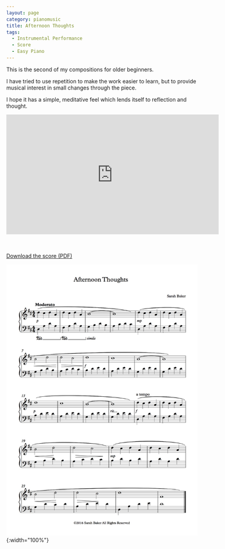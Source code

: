 ```yaml
---
layout: page
category: pianomusic
title: Afternoon Thoughts
tags:
  - Instrumental Performance
  - Score
  - Easy Piano
---
```


This is the second of my compositions for older beginners. 

I have tried to use repetition to make the work easier to learn, but to provide musical interest in small changes through the piece. 

I hope it has a simple, meditative feel which lends itself to reflection and thought.

<iframe width="560" height="315" src="https://www.youtube.com/embed/xf8Xr9xXeMY" frameborder="0" allowfullscreen></iframe>

&nbsp;

[Download the score (PDF)](/public/files/afternoon-thoughts.pdf)

![Afternoon Thoughts score example](/public/images/scores/afternoon-thoughts.jpg){:width="100%"}